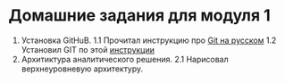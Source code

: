# Домашние задания для модуля 1

1. Установка GitHuB.
   1.1 Прочитал инструкцию про <a href="http://bi0morph.github.io/hello-world/" rel="nofollow">Git на русском</a>
   1.2 Установил GIT по этой <a href="https://github.com/Data-Learn/data-engineering/blob/master/how-to/How%20to%20get%20git.md" rel="nonfollow">инструкции</a>
2. Архитиктура аналитического решения.
   2.1 Нарисовал верхнеуровневую архитектуру.
